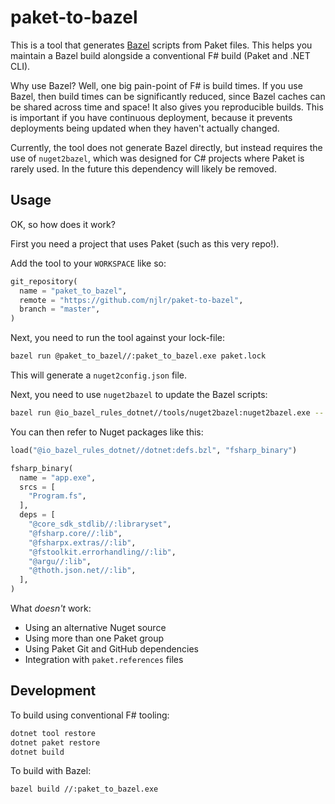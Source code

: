# paket-to-bazel

This is a tool that generates [Bazel](https://bazel.build/) scripts from Paket files. This helps you maintain a Bazel build alongside a conventional F# build (Paket and .NET CLI).

Why use Bazel? Well, one big pain-point of F# is build times. If you use Bazel, then build times can be significantly reduced, since Bazel caches can be shared across time and space! It also gives you reproducible builds. This is important if you have continuous deployment, because it prevents deployments being updated when they haven't actually changed.

Currently, the tool does not generate Bazel directly, but instead requires the use of `nuget2bazel`, which was designed for C# projects where Paket is rarely used. In the future this dependency will likely be removed.

## Usage

OK, so how does it work?

First you need a project that uses Paket (such as this very repo!).

Add the tool to your `WORKSPACE` like so:

```python
git_repository(
  name = "paket_to_bazel",
  remote = "https://github.com/njlr/paket-to-bazel",
  branch = "master",
)
```

Next, you need to run the tool against your lock-file:

```bash
bazel run @paket_to_bazel//:paket_to_bazel.exe paket.lock
```

This will generate a `nuget2config.json` file.

Next, you need to use `nuget2bazel` to update the Bazel scripts:

```bash
bazel run @io_bazel_rules_dotnet//tools/nuget2bazel:nuget2bazel.exe -- sync -p $PWD
```

You can then refer to Nuget packages like this:

```python
load("@io_bazel_rules_dotnet//dotnet:defs.bzl", "fsharp_binary")

fsharp_binary(
  name = "app.exe",
  srcs = [
    "Program.fs",
  ],
  deps = [
    "@core_sdk_stdlib//:libraryset",
    "@fsharp.core//:lib",
    "@fsharpx.extras//:lib",
    "@fstoolkit.errorhandling//:lib",
    "@argu//:lib",
    "@thoth.json.net//:lib",
  ],
)
```

What *doesn't* work:

 * Using an alternative Nuget source
 * Using more than one Paket group
 * Using Paket Git and GitHub dependencies
 * Integration with `paket.references` files

## Development

To build using conventional F# tooling:

```bash
dotnet tool restore
dotnet paket restore
dotnet build
```

To build with Bazel:

```bash
bazel build //:paket_to_bazel.exe
```
